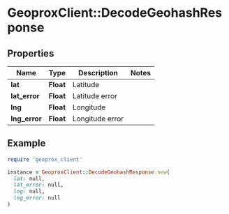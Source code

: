 # GeoproxClient::DecodeGeohashResponse

## Properties

| Name | Type | Description | Notes |
| ---- | ---- | ----------- | ----- |
| **lat** | **Float** | Latitude |  |
| **lat_error** | **Float** | Latitude error |  |
| **lng** | **Float** | Longitude |  |
| **lng_error** | **Float** | Longitude error |  |

## Example

```ruby
require 'geoprox_client'

instance = GeoproxClient::DecodeGeohashResponse.new(
  lat: null,
  lat_error: null,
  lng: null,
  lng_error: null
)
```


